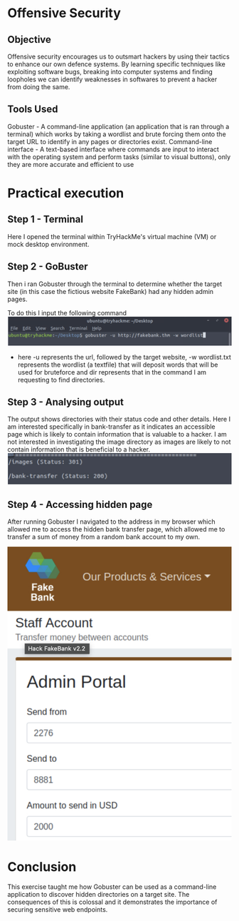 # Offensive Security 
## Objective
Offensive security encourages us to outsmart hackers by using their tactics to enhance our own defence systems. By learning specific techniques like exploiting software bugs, breaking into computer systems and finding loopholes we can identify weaknesses in softwares to prevent a hacker from doing the same. 
## Tools Used 
Gobuster - A command-line application (an application that is ran through a terminal) which works by taking a wordlist and brute forcing them onto the target URL to identify in any pages or directories exist. 
Command-line interface - A text-based interface where commands are input to interact with the operating system and perform tasks (similar to visual buttons), only they are more accurate and efficient to use
# Practical execution
## Step 1 - Terminal
Here I opened the terminal within TryHackMe's virtual machine (VM) or mock desktop environment. 
## Step 2 - GoBuster
Then i ran Gobuster through the terminal to determine whether the target site (in this case the fictious website FakeBank) had any hidden admin pages. 

To do this I input the following command
![Gobuster input command](https://github.com/JemimaAnsaaku/JemTheDefender/blob/main/Images/Gobuster%20command.png?raw=true)
- here -u represents the url, followed by the target website, -w wordlist.txt represents the wordlist (a textfile) that will deposit words that will be used for bruteforce and dir represents that in the command I am requesting to find directories.

## Step 3 - Analysing output
The output shows directories with their status code and other details. Here I am interested specifically in bank-transfer as it indicates an accessible page which is likely to contain information that is valuable to a hacker. I am not interested in investigating the image directory as images are likely to not contain information that is beneficial to a hacker. 
![Gobuster output](https://github.com/JemimaAnsaaku/JemTheDefender/blob/main/Images/Screenshot%202025-02-06%20at%2014.40.46.png?raw=true)

## Step 4 - Accessing hidden page
After running Gobuster I navigated to the address in my browser which allowed me to access the hidden bank transfer page, which allowed me to transfer a sum of money from a random bank account to my own.

![Hidden page](https://github.com/JemimaAnsaaku/JemTheDefender/blob/main/Images/Screenshot%202025-02-06%20at%2014.51.20.png?raw=true)

# Conclusion
This exercise taught me how Gobuster can be used as a command-line application to discover hidden directories on a target site. The consequences of this is colossal and it demonstrates the importance of securing sensitive web endpoints. 
